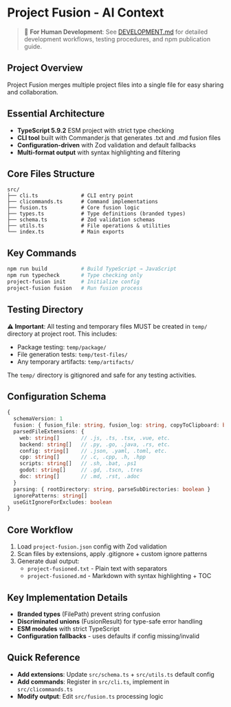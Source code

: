 # Project Fusion - AI Context

> 📖 **For Human Development**: See [DEVELOPMENT.md](./DEVELOPMENT.md) for detailed development workflows, testing procedures, and npm publication guide.

## Project Overview
Project Fusion merges multiple project files into a single file for easy sharing and collaboration.

## Essential Architecture
- **TypeScript 5.9.2** ESM project with strict type checking
- **CLI tool** built with Commander.js that generates .txt and .md fusion files
- **Configuration-driven** with Zod validation and default fallbacks
- **Multi-format output** with syntax highlighting and filtering

## Core Files Structure
```
src/
├── cli.ts              # CLI entry point
├── clicommands.ts      # Command implementations  
├── fusion.ts           # Core fusion logic
├── types.ts            # Type definitions (branded types)
├── schema.ts           # Zod validation schemas
├── utils.ts            # File operations & utilities
└── index.ts            # Main exports
```

## Key Commands
```bash
npm run build           # Build TypeScript → JavaScript
npm run typecheck       # Type checking only
project-fusion init     # Initialize config
project-fusion fusion   # Run fusion process
```

## Testing Directory
**⚠️ Important**: All testing and temporary files MUST be created in `temp/` directory at project root. This includes:
- Package testing: `temp/package/`
- File generation tests: `temp/test-files/`
- Any temporary artifacts: `temp/artifacts/`

The `temp/` directory is gitignored and safe for any testing activities.

## Configuration Schema
```typescript
{
  schemaVersion: 1
  fusion: { fusion_file: string, fusion_log: string, copyToClipboard: boolean }
  parsedFileExtensions: {
    web: string[]       // .js, .ts, .tsx, .vue, etc.
    backend: string[]   // .py, .go, .java, .rs, etc. 
    config: string[]    // .json, .yaml, .toml, etc.
    cpp: string[]       // .c, .cpp, .h, .hpp
    scripts: string[]   // .sh, .bat, .ps1
    godot: string[]     // .gd, .tscn, .tres
    doc: string[]       // .md, .rst, .adoc
  }
  parsing: { rootDirectory: string, parseSubDirectories: boolean }
  ignorePatterns: string[]
  useGitIgnoreForExcludes: boolean
}
```

## Core Workflow
1. Load `project-fusion.json` config with Zod validation
2. Scan files by extensions, apply .gitignore + custom ignore patterns
3. Generate dual output:
   - `project-fusioned.txt` - Plain text with separators
   - `project-fusioned.md` - Markdown with syntax highlighting + TOC

## Key Implementation Details
- **Branded types** (FilePath) prevent string confusion
- **Discriminated unions** (FusionResult) for type-safe error handling  
- **ESM modules** with strict TypeScript
- **Configuration fallbacks** - uses defaults if config missing/invalid

## Quick Reference
- **Add extensions**: Update `src/schema.ts` + `src/utils.ts` default config
- **Add commands**: Register in `src/cli.ts`, implement in `src/clicommands.ts`
- **Modify output**: Edit `src/fusion.ts` processing logic